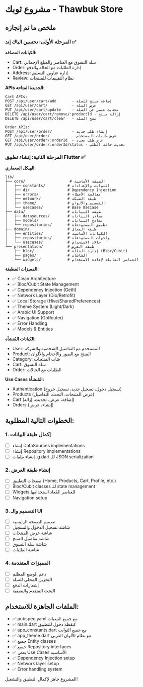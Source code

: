# مشروع ثوبك - Thawbuk Store

## ملخص ما تم إنجازه

### المرحلة الأولى: تحسين الباك إند ✅

**الكيانات المضافة:**
- Cart: سلة التسوق مع العناصر والمبلغ الإجمالي
- Order: إدارة الطلبات مع الحالة والدفع  
- Address: إدارة عناوين التسليم
- Review: نظام التقييمات للمنتجات

**APIs الجديدة المتاحة:**
```
Cart APIs:
POST /api/user/cart/add       - إضافة منتج للسلة
GET /api/user/cart/           - عرض السلة
PUT /api/user/cart/update     - تحديث عنصر في السلة
DELETE /api/user/cart/remove/:productId - إزالة منتج
DELETE /api/user/cart/clear   - مسح السلة

Order APIs:
POST /api/user/order/         - إنشاء طلب جديد
GET /api/user/order/          - عرض طلبات المستخدم
GET /api/user/order/:orderId  - عرض طلب محدد
PUT /api/user/order/:orderId/status - تحديث حالة الطلب
```

### المرحلة الثانية: إنشاء تطبيق Flutter ✅

**الهيكل المعماري:**
```
lib/
├── core/                    # الطبقة الأساسية
│   ├── constants/          # الثوابت والإعدادات
│   ├── di/                 # Dependency Injection
│   ├── errors/             # معالجة الأخطاء
│   ├── network/            # طبقة الشبكة
│   ├── theme/              # التصميم والألوان
│   └── usecases/           # Base UseCase
├── data/                   # طبقة البيانات
│   ├── datasources/        # مصادر البيانات
│   ├── models/             # نماذج البيانات
│   └── repositories/       # تطبيق المستودعات
├── domain/                 # طبقة المجال
│   ├── entities/           # الكيانات الأساسية
│   ├── repositories/       # واجهات المستودعات
│   └── usecases/           # حالات الاستخدام
└── presentation/           # طبقة العرض
    ├── bloc/               # إدارة الحالة (Bloc/Cubit)
    ├── pages/              # الشاشات
    └── widgets/            # العناصر القابلة لإعادة الاستخدام
```

**المميزات المطبقة:**
- ✅ Clean Architecture
- ✅ Bloc/Cubit State Management  
- ✅ Dependency Injection (GetIt)
- ✅ Network Layer (Dio/Retrofit)
- ✅ Local Storage (Hive/SharedPreferences)
- ✅ Theme System (Light/Dark)
- ✅ Arabic UI Support
- ✅ Navigation (GoRouter)
- ✅ Error Handling
- ✅ Models & Entities

**الكيانات المُنشأة:**
- User: المستخدم مع التفاصيل الشخصية والشركة
- Product: المنتج مع الصور والأحجام والألوان
- Category: فئات المنتجات
- Cart: سلة التسوق
- Order: الطلبات مع الحالات

**Use Cases المُنشأة:**
- Authentication (تسجيل دخول، تسجيل جديد، تسجيل خروج)
- Products (عرض المنتجات، البحث، التفاصيل)
- Cart (إضافة، عرض، تحديث، إزالة)
- Orders (إنشاء، عرض)

## الخطوات التالية المطلوبة:

### 1. إكمال طبقة البيانات
- [ ] إنشاء DataSources implementations
- [ ] إنشاء Repository implementations  
- [ ] إنشاء ملفات .g.dart للـ JSON serialization

### 2. إنشاء طبقة العرض
- [ ] صفحات التطبيق (Home, Products, Cart, Profile, etc.)
- [ ] Bloc/Cubit classes للـ state management
- [ ] Widgets للعناصر المُعاد استخدامها
- [ ] Navigation setup

### 3. التصميم والـ UI
- [ ] تصميم الصفحة الرئيسية
- [ ] شاشة تسجيل الدخول والتسجيل
- [ ] شاشة عرض المنتجات
- [ ] شاشة تفاصيل المنتج
- [ ] شاشة سلة التسوق
- [ ] شاشة الطلبات

### 4. المميزات المتقدمة  
- [ ] دعم الوضع المظلم
- [ ] التخزين المحلي للسلة
- [ ] إشعارات الدفع
- [ ] البحث المتقدم والتصفية

## الملفات الجاهزة للاستخدام:
- ✅ pubspec.yaml مع جميع التبعيات
- ✅ main.dart كنقطة دخول للتطبيق
- ✅ app_constants.dart مع جميع الثوابت
- ✅ app_theme.dart مع نظام الألوان العربي
- ✅ جميع Entity classes
- ✅ جميع Repository interfaces  
- ✅ بعض Use Cases الأساسية
- ✅ Dependency Injection setup
- ✅ Network layer setup
- ✅ Error handling system

المشروع جاهز لإكمال التطبيق والتشغيل!